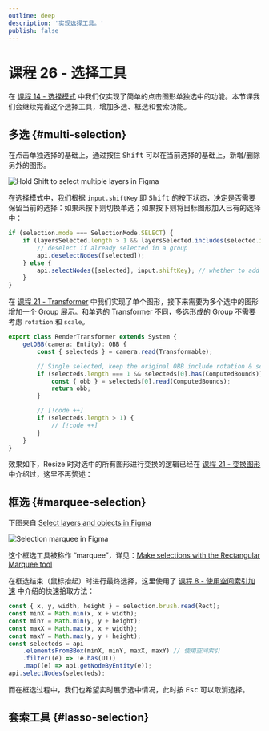 ```yaml
---
outline: deep
description: '实现选择工具。'
publish: false
---
```


<script setup>
import MultiSelection from '../../components/MultiSelection.vue'
</script>

# 课程 26 - 选择工具

在 [课程 14 - 选择模式] 中我们仅实现了简单的点击图形单独选中的功能。本节课我们会继续完善这个选择工具，增加多选、框选和套索功能。

## 多选 {#multi-selection}

在点击单独选择的基础上，通过按住 <kbd>Shift</kbd> 可以在当前选择的基础上，新增/删除另外的图形。

![Hold <kbd>Shift</kbd> to select multiple layers in Figma](https://d33v4339jhl8k0.cloudfront.net/docs/assets/5aa962fe2c7d3a2c4983093d/images/5c8042572c7d3a0cb93253d5/file-TQrRIcwMNR.gif)

在选择模式中，我们根据 `input.shiftKey` 即 <kbd>Shift</kbd> 的按下状态，决定是否需要保留当前的选择：如果未按下则切换单选；如果按下则将目标图形加入已有的选择中：

```ts
if (selection.mode === SelectionMode.SELECT) {
    if (layersSelected.length > 1 && layersSelected.includes(selected.id)) {
        // deselect if already selected in a group
        api.deselectNodes([selected]);
    } else {
        api.selectNodes([selected], input.shiftKey); // whether to add to existed selection
    }
}
```

在 [课程 21 - Transformer] 中我们实现了单个图形，接下来需要为多个选中的图形增加一个 Group 展示。和单选的 Transformer 不同，多选形成的 Group 不需要考虑 `rotation` 和 `scale`。

```ts
export class RenderTransformer extends System {
    getOBB(camera: Entity): OBB {
        const { selecteds } = camera.read(Transformable);

        // Single selected, keep the original OBB include rotation & scale.
        if (selecteds.length === 1 && selecteds[0].has(ComputedBounds)) {
            const { obb } = selecteds[0].read(ComputedBounds);
            return obb;
        }

        // [!code ++]
        if (selecteds.length > 1) {
            // [!code ++]
        }
    }
}
```

效果如下，Resize 时对选中的所有图形进行变换的逻辑已经在 [课程 21 - 变换图形] 中介绍过，这里不再赘述：

<MultiSelection />

## 框选 {#marquee-selection}

下图来自 [Select layers and objects in Figma]

![Selection marquee in Figma](https://d33v4339jhl8k0.cloudfront.net/docs/assets/5aa962fe2c7d3a2c4983093d/images/5c8042ec04286350d088ba04/file-tAFIn9Cimd.gif)

这个框选工具被称作 “marquee”，详见：[Make selections with the Rectangular Marquee tool]

在框选结束（鼠标抬起）时进行最终选择，这里使用了 [课程 8 - 使用空间索引加速] 中介绍的快速拾取方法：

```ts
const { x, y, width, height } = selection.brush.read(Rect);
const minX = Math.min(x, x + width);
const minY = Math.min(y, y + height);
const maxX = Math.max(x, x + width);
const maxY = Math.max(y, y + height);
const selecteds = api
    .elementsFromBBox(minX, minY, maxX, maxY) // 使用空间索引
    .filter((e) => !e.has(UI))
    .map((e) => api.getNodeByEntity(e));
api.selectNodes(selecteds);
```

而在框选过程中，我们也希望实时展示选中情况，此时按 <kbd>Esc</kbd> 可以取消选择。

## 套索工具 {#lasso-selection}

[课程 14 - 选择模式]: /zh/guide/lesson-014#select-mode
[课程 21 - Transformer]: /zh/guide/lesson-021
[课程 21 - 变换图形]: /zh/guide/lesson-021#transform-shape
[Select layers and objects in Figma]: https://help.figma.com/hc/en-us/articles/360040449873-Select-layers-and-objects
[Make selections with the Rectangular Marquee tool]: https://helpx.adobe.com/photoshop/using/tool-techniques/rectangular-marquee-tool.html
[课程 8 - 使用空间索引加速]: /zh/guide/lesson-008#using-spatial-indexing
[lasso-tool-figma]: https://github.com/kernel-picnic/lasso-tool-figma
